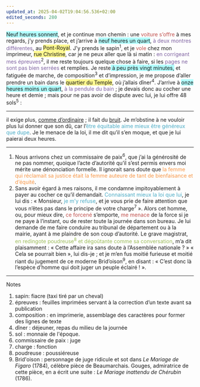 ```yaml
---
updated_at: 2025-04-02T19:04:56.536+02:00
edited_seconds: 280
---
```


<span style="background:#b1ffff">Neuf heures sonnent</span>, et je continue mon chemin : une <font color="#c0504d">voiture s’offre</font> à mes regards, j’y prends place, et j’arrive à <span style="background:#b1ffff">neuf heures un quart</span>, <font color="#8064a2">à deux montres différentes</font>, au <span style="background:#fff88f">Pont-Royal</span>. J’y prends le sapin<sup>1</sup>, et je <font color="#c0504d">vole</font> chez mon imprimeur, <span style="background:#fff88f">rue Christine</span>, car je ne peux aller que là si matin : <font color="#8064a2">en corrigeant mes épreuves</font><sup>2</sup>, il me reste toujours quelque chose à faire, si les <font color="#8064a2">pages ne sont pas bien serrées</font> et remplies. Je reste<span style="background:#b1ffff"> à peu près vingt minutes,</span> et fatiguée de marche, de composition<sup>3</sup> et d’impression, je me propose d’aller prendre un bain dans le <span style="background:#fff88f">quartier du Temple</span>, où j’allais dîner<sup>4</sup>. J’arrive à <span style="background:#b1ffff">onze heures moins un quart</span>,<font color="#8064a2"> à la pendule du bain</font> ; je devais donc au cocher une heure et demie ; mais pour ne pas avoir de dispute avec lui, je lui offre 48 sols<sup>5</sup> :

<hr>

il exige plus, <u>comme d’ordinaire</u> ; il fait du <u>bruit</u>. Je m’obstine à ne vouloir plus lui donner que son dû, car l’<font color="#4bacc6">être équitable aime mieux être généreux que dupe</font>. Je le menace de la loi, il me dit qu’il s’en moque, et que je lui paierai deux heures.

<hr>

1. Nous arrivons chez un commissaire de paix<sup>6</sup>, que j’ai la générosité de ne pas nommer, quoique l’acte d’autorité qu’il s’est permis envers moi mérite une dénonciation formelle. Il ignorait sans doute que <font color="#f79646">la femme qui réclamait sa justice était la femme auteure de tant de bienfaisance et d’équité</font>. 
2. Sans avoir égard à mes raisons, il me condamne impitoyablement à payer au cocher ce qu’il demandait. <font color="#4bacc6">Connaissant mieux la loi que lui</font>, je lui dis : « Monsieur, <font color="#4bacc6">je m’y refuse</font>, et je vous prie de faire attention que vous n’êtes pas dans le principe de votre charge<sup>7</sup> ». Alors cet homme, ou, pour mieux dire, <font color="#c0504d">ce forcené</font> s’emporte, <font color="#c0504d">me menace</font> de la force si je ne paye à l’instant, ou de rester toute la journée dans son bureau. Je lui demande de me faire conduire au tribunal de département ou à la mairie, ayant à me plaindre de son coup d’autorité. Le grave magistrat, <font color="#9bbb59">en redingote poudreuse<sup>8</sup> et dégoûtante comme sa conversation</font>, m’a dit plaisamment : « Cette affaire ira sans doute à l’Assemblée nationale ? » « Cela se pourrait bien », lui dis-je ; et je m’en fus moitié furieuse et moitié riant du jugement de ce moderne Brid’oison<sup>9</sup>, en disant : « C’est donc là l’espèce d’homme qui doit juger un peuple éclairé ! ». 

<hr>

Notes 
1. sapin: fiacre (taxi tiré par un cheval)
2. épreuves : feuilles imprimées servant à la correction d’un texte avant sa publication 
3. composition : en imprimerie, assemblage des caractères pour former des lignes de texte 
4. dîner : déjeuner, repas du milieu de la journée 
5. sol : monnaie de l'époque. 
6. commissaire de paix : juge 
7. charge : fonction 
8. poudreuse : poussiéreuse 
9. Brid'oison : personnage de juge ridicule et sot dans *Le Mariage de Figaro* (1784), célèbre pièce de Beaumarchais. Gouges, admiratrice de cette pièce, en a écrit une suite : *Le Mariage inattendu de Chérubin* (1786).